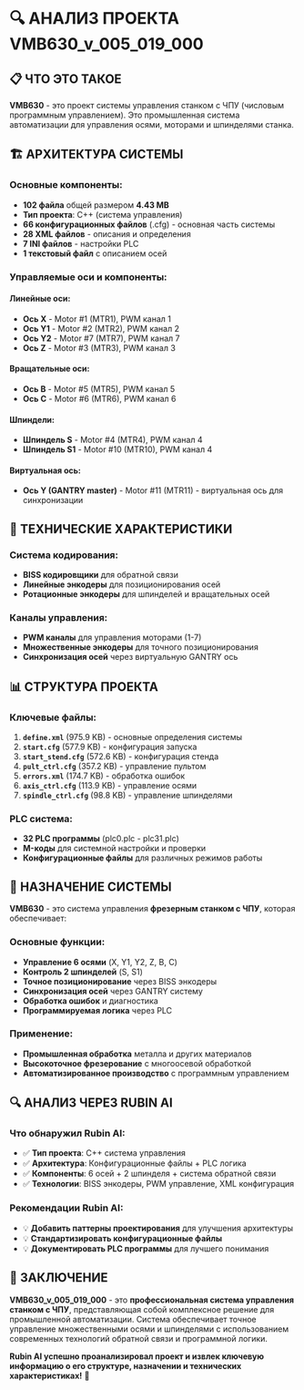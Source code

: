 # 🔍 АНАЛИЗ ПРОЕКТА VMB630_v_005_019_000

## 📋 **ЧТО ЭТО ТАКОЕ**

**VMB630** - это проект системы управления станком с ЧПУ (числовым программным управлением). Это промышленная система автоматизации для управления осями, моторами и шпинделями станка.

## 🏗️ **АРХИТЕКТУРА СИСТЕМЫ**

### **Основные компоненты:**
- **102 файла** общей размером **4.43 MB**
- **Тип проекта**: C++ (система управления)
- **66 конфигурационных файлов** (.cfg) - основная часть системы
- **28 XML файлов** - описания и определения
- **7 INI файлов** - настройки PLC
- **1 текстовый файл** с описанием осей

### **Управляемые оси и компоненты:**

#### **Линейные оси:**
- **Ось X** - Motor #1 (MTR1), PWM канал 1
- **Ось Y1** - Motor #2 (MTR2), PWM канал 2  
- **Ось Y2** - Motor #7 (MTR7), PWM канал 7
- **Ось Z** - Motor #3 (MTR3), PWM канал 3

#### **Вращательные оси:**
- **Ось B** - Motor #5 (MTR5), PWM канал 5
- **Ось C** - Motor #6 (MTR6), PWM канал 6

#### **Шпиндели:**
- **Шпиндель S** - Motor #4 (MTR4), PWM канал 4
- **Шпиндель S1** - Motor #10 (MTR10), PWM канал 4

#### **Виртуальная ось:**
- **Ось Y (GANTRY master)** - Motor #11 (MTR11) - виртуальная ось для синхронизации

## 🔧 **ТЕХНИЧЕСКИЕ ХАРАКТЕРИСТИКИ**

### **Система кодирования:**
- **BISS кодировщики** для обратной связи
- **Линейные энкодеры** для позиционирования осей
- **Ротационные энкодеры** для шпинделей и вращательных осей

### **Каналы управления:**
- **PWM каналы** для управления моторами (1-7)
- **Множественные энкодеры** для точного позиционирования
- **Синхронизация осей** через виртуальную GANTRY ось

## 📊 **СТРУКТУРА ПРОЕКТА**

### **Ключевые файлы:**
1. **`define.xml`** (975.9 KB) - основные определения системы
2. **`start.cfg`** (577.9 KB) - конфигурация запуска
3. **`start_stend.cfg`** (572.6 KB) - конфигурация стенда
4. **`pult_ctrl.cfg`** (357.2 KB) - управление пультом
5. **`errors.xml`** (174.7 KB) - обработка ошибок
6. **`axis_ctrl.cfg`** (113.9 KB) - управление осями
7. **`spindle_ctrl.cfg`** (98.8 KB) - управление шпинделями

### **PLC система:**
- **32 PLC программы** (plc0.plc - plc31.plc)
- **M-коды** для системной настройки и проверки
- **Конфигурационные файлы** для различных режимов работы

## 🎯 **НАЗНАЧЕНИЕ СИСТЕМЫ**

**VMB630** - это система управления **фрезерным станком с ЧПУ**, которая обеспечивает:

### **Основные функции:**
- **Управление 6 осями** (X, Y1, Y2, Z, B, C)
- **Контроль 2 шпинделей** (S, S1)
- **Точное позиционирование** через BISS энкодеры
- **Синхронизация осей** через GANTRY систему
- **Обработка ошибок** и диагностика
- **Программируемая логика** через PLC

### **Применение:**
- **Промышленная обработка** металла и других материалов
- **Высокоточное фрезерование** с многоосевой обработкой
- **Автоматизированное производство** с программным управлением

## 🔍 **АНАЛИЗ ЧЕРЕЗ RUBIN AI**

### **Что обнаружил Rubin AI:**
- ✅ **Тип проекта**: C++ система управления
- ✅ **Архитектура**: Конфигурационные файлы + PLC логика
- ✅ **Компоненты**: 6 осей + 2 шпинделя + система обратной связи
- ✅ **Технологии**: BISS энкодеры, PWM управление, XML конфигурация

### **Рекомендации Rubin AI:**
- 💡 **Добавить паттерны проектирования** для улучшения архитектуры
- 💡 **Стандартизировать конфигурационные файлы**
- 💡 **Документировать PLC программы** для лучшего понимания

## 🎉 **ЗАКЛЮЧЕНИЕ**

**VMB630_v_005_019_000** - это **профессиональная система управления станком с ЧПУ**, представляющая собой комплексное решение для промышленной автоматизации. Система обеспечивает точное управление множественными осями и шпинделями с использованием современных технологий обратной связи и программной логики.

**Rubin AI успешно проанализировал проект и извлек ключевую информацию о его структуре, назначении и технических характеристиках!** 🚀





